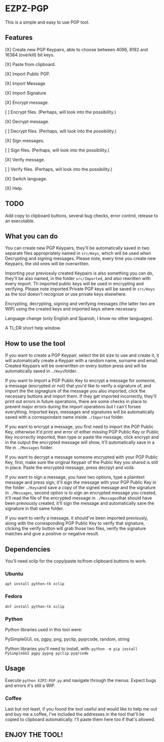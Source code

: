 # EZPZ-PGP

This is a simple and easy to use PGP tool.

## Features

[X] Create new PGP Keypairs, able to choose between 4096, 8192 and 16384 (overkill) bit keys.

[X] Paste from clipboard.

[X] Import Public PGP.

[X] Import Message

[X] Import Signature

[X] Encrypt message.

[ ] Encrypt files. (Perhaps, will look into the possibility.)

[X] Decrypt message.

[ ] Decrypt files. (Perhaps, will look into the possibility.)

[X] Sign messages.

[ ] Sign files. (Perhaps, will look into the possibility.)

[X] Verify message.

[ ] Verify files. (Perhaps, will look into the possibility.)

[X] Switch language.

[X] Help.

## TODO

Add copy to clipboard buttons, several bug checks, error control, release to an executable.

## What you can do

You can create new PGP Keypairs, they'll be automatically saved in two separate files appropriately named in `src/Keys`, which will be used when Decrypting and signing messages. Please note, every time you create new Keypairs, the old ones will be overwritten.

Importing your previosuly created Keypairs is also something you can do, they'll be also named, in the folder `src/Imported`, and also rewritten with every import. Th imported public keys will be used in encrypting and verifying. Please note imported Private PGP keys will be saved in `src/Keys` as the tool doesn't recognize or use private keys elsewhere.

Encrypting, decrypting, signing and verifying messages (the latter two are WIP) using the created keys and imported keys where necessary.

Language change (only English and Spanish, I know no other languages).

A TL;DR short help window.

## How to use the tool

If you want to create a PGP Keypair, select the bit size to use and create it, it will automatically create a Keypair with a random name, surname and email. Created Keypairs will be overwritten on every button press and will be automatically saved in `./Keys`folder.

If you want to import a PGP Public Key to encrypt a message for someone, a message (encrypted or not) that you'd like to verify a signature of, and import the the signagture of the message you also imported, click the necessary buttons and import them. If they get imported incorrectly, they'll print out errors in future operations, there are some checks in place to prevent major errors during the import operations but I can't forsee everything. Imported keys, messages and signatures will be automatically saved with a correspondant name inside `./Imported` folder.

If you want to encrypt a message, you first need to import the PGP Public Key, otherwise it'd print and error of either missing PGP Public Key or Public Key incorrectly imported, then type or paste the message, click encrypt and in the output the encrypted message will show, it'll automatically save in a file in `./Messages` folder.

If you want to decrypt a message someone encrypted with your PGP Public Key, first, make sure the original Keypair of the Public Key you shared is still in place.
Paste the encrypted message, press decrpyt and voilà.

If you want to sign a message, you have two options, type a plaintext message and press sign, it'll sign the message with your PGP Public Key in the folder `./Keys`and save a copy of the signed message and the signature in `./Messages`, second option is to sign an encrypted message you created, it'll read the file of the encrypted message in `./Messages`that should have been previously created, it'll sign the message and automatically save the signature in that same folder.

If you want to verify a message, it should've been imported previously, along with the corresponding PGP Public Key to verify that signature, clicking the verify button will grab those two files, verify the signature matches and give a positive or negative result.

## Dependencies

You'll need xclip for the copy/paste to/from clipboard buttons to work.

### Ubuntu

`apt install python-tk xclip`

### Fedora

`dnf install python-tk xclip`

### Python

Python libraries used in this tool were:

PySimpleGUI, os, pgpy, png, pyclip, pyqrcode, random, string

Python libraries you'll need to install, with: `python -m pip install PySimpleGUI pgpy pypng pyclip pyqrcode`

## Usage

Execute `python EZPZ-PGP.py` and navigate through the menus. Expect bugs and errors it's still a WIP.

### Coffee

Last but not least, if you found the tool useful and would like to help me out and buy me a coffee, I've included the addresses in the tool that'll be copied to clipboard automatically. I'll paste them here too if that's allowed.

## ENJOY THE TOOL!
